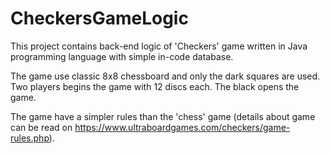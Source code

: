 # CheckersGameLogic

This project contains back-end logic of 'Checkers' game 
written in Java programming language with simple in-code database.

The game use classic 8x8 chessboard and only the dark squares are used.
Two players begins the game with 12 discs each.
The black opens the game.

The game have a simpler rules than the 'chess' game
(details about game can be read on https://www.ultraboardgames.com/checkers/game-rules.php).




